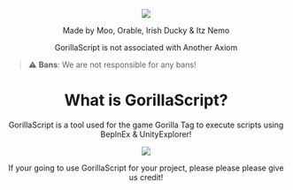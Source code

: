 <div align="center">
	<img src="https://i.ibb.co/Hr0J7Gp/Untitled-4.png"></img>
</div>

<div align="center">
     <p>Made by Moo, Orable, Irish Ducky & Itz Nemo</p>
     GorillaScript is not associated with Another Axiom
</div>

> :warning: **Bans**: We are not responsible for any bans!

<div align="center">
  <h1>What is GorillaScript?</h1>
  <p>GorillaScript is a tool used for the game Gorilla Tag to execute scripts using BeplnEx & UnityExplorer!</p>
</div>

<div align="center">
	<img src="https://i.ibb.co/Khcv0Rq/image-5.png"></img>
</div>

<div align="center">
	<p>If your going to use GorillaScript for your project, please please please give us credit!</p>
</div>
